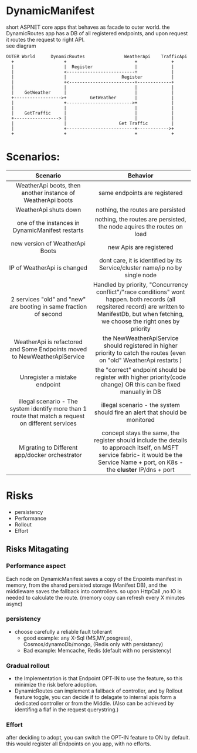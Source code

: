 # DynamicManifest
short ASPNET core apps that behaves as facade to outer world.
the DynamicRoutes app has a DB of all registered endpoints, and upon request it routes the request to right API.  
see diagram

```
OUTER World      DynamicRoutes               WeatherApi    TrafficApi
  +                   +                          +             +
  |                   |  Register                |             |
  |                   <--------------------------+             |
  |                   |                     Register           |
  |                   +<-------------------------+-------------+
  |                   |                          |             |
  |    GetWeather     |                          |             |
  +------------------>+         GetWeather       |             |
  |                   +------------------------->+             |
  |                   |                          |             |
  |    GetTraffic     |                          |             |
  +-----------------> |                          |             |
  |                   |                    Get Traffic         |
  |                   +--------------------------+------------>+
  +                   +                          +             +

```

# Scenarios:
|Scenario|Behavior|
| :---: | :---: |
|  WeatherApi boots,  then another instance of WeatherApi boots | same endpoints are registered|
 | WeatherApi shuts down | nothing, the routes are persisted|
 | one of the instances in DynamicManifest restarts  | nothing, the routes are persisted, the node aquires the routes on load|
 | new version of WeatherApi Boots | new Apis are registered|
 | IP of WeatherApi is changed | dont care, it is identified by its Service/cluster name/ip no by single node|
 | 2 services "old" and "new" are booting in same fraction of second | Handled by priority, "Concurrency conflict"/"race conditions" wont happen. both records (all regsitered record) are written to ManifestDb, but when fetching, we choose the right ones by priority|
 | WeatherApi is refactored and Some Endpoints moved to NewWeatherApiService | the NewWeatherApiService should registered in higher priority to catch the routes (even on "old" WeatherApi restarts ) |
 | Unregister a mistake endpoint| the "correct" endpoint should be register with higher priority(code change) OR this can be fixed manually in DB |
 |  illegal scenario - The system identify more than 1 route that match a request on different services | illegal scenario - the system should fire an alert that should be monitored  |
  |  Migrating to Different app/docker orchestrator | concept stays the same, the register should include the details to approach itself, on MSFT service fabric- it would be the Service Name + port, on K8s - the **cluster** IP/dns + port|
 
 

 
 # Risks
* persistency
* Performance 
* Rollout 
* Effort
 
 ## Risks Mitagating
  ### Performance aspect
 Each node on DynamicManifest saves a copy of the Enpoints manifest in memory, from the shared persisted storage (Manifest DB), and the middleware saves the fallback into controllers. so upon HttpCall ,no IO is needed to calculate the route. (memory copy can refresh every X minutes async)
 ### persistency 
  * choose carefully a reliable fault tollerant  
    * good example: any X-Sql (MS,MY,posgress), Cosmos/dynamoDb/mongo, (Redis only with persistancy)
    * Bad example: Memcache, Redis (default with no persistency)
 ### Gradual rollout
 * the Implementation is that Endpoint OPT-IN to use the feature, so this minimize the risk before adoption.
 * DynamicRoutes can implement a fallback of controller, and by Rollout feature toggle, you can decide if to delagate to internal apis form a dedicated controller or from the Middle.  (Also can be achieved by identifing a flaf in the request querystring.) 
 ### Effort
 after deciding to adopt, you can switch the OPT-IN feature to ON by default. this would register all Endpoints on you app, with no efforts. 
 
 
 
 

